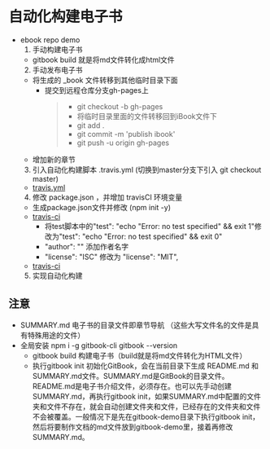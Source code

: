 # 自动化构建电子书
- ebook repo demo
  1. 手动构建电子书
    - gitbook build 就是将md文件转化成html文件
  2. 手动发布电子书
    - 将生成的 _book 文件转移到其他临时目录下面
      - 提交到远程仓库分支gh-pages上
        > - git checkout -b gh-pages
        > - 将临时目录里面的文件转移回到iBook文件下
        > - git add .
        > - git commit -m 'publish ibook'
        > - git push -u origin gh-pages
    - 增加新的章节
  3. 引入自动化构建脚本 .travis.yml (切换到master分支下引入 git checkout master)
    - [travis.yml](../image/travis.png)
  4. 修改 package.json ，并增加 travisCI 环境变量
    - 生成package.json文件并修改 (npm init -y)
    - [travis-ci](../image/travis-ci(2).png)
      - 将test脚本中的"test": "echo \"Error: no test specified\" && exit 1"修改为"test": "echo \"Error: no test specified\" && exit 0"
      - "author": "" 添加作者名字
      - "license": "ISC" 修改为 "license": "MIT",
    - [travis-ci](../image/travis-ci(1).png)
  5. 实现自动化构建

## 注意
- SUMMARY.md 电子书的目录文件即章节导航  （这些大写文件名的文件是具有特殊用途的文件）
- 全局安装 npm i -g gitbook-cli  gitbook --version
    - gitbook build 构建电子书（build就是将md文件转化为HTML文件）
    - 执行gitbook init 初始化GitBook，会在当前目录下生成 README.md 和 SUMMARY.md文件。SUMMARY.md是GitBook的目录文件。README.md是电子书介绍文件，必须存在。也可以先手动创建SUMMARY.md，再执行gitbook init，如果SUMMARY.md中配置的文件夹和文件不存在，就会自动创建文件夹和文件，已经存在的文件夹和文件不会被覆盖。一般情况下是先在gitbook-demo目录下执行gitbook init，然后将要制作文档的md文件放到gitbook-demo里，接着再修改SUMMARY.md。